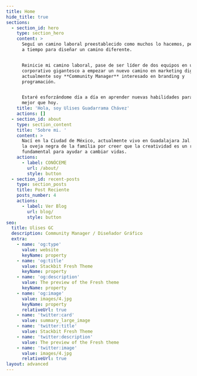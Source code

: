 ```yaml
---
title: Home
hide_title: true
sections:
  - section_id: hero
    type: section_hero
    content: >
      Seguí un camino laboral preestablecido como muchos lo hacemos, pero escapé
      a tiempo para diseñar un camino diferente.


      Reinicie mi camino laboral, pase de ser líder de dos equipos en un
      corporativo gigantesco a empezar un nuevo camino en marketing digital,
      actualmente soy **Community Manager** interesado en branding y
      programación.


      Estaré esforzándome día a día en aprender nuevas habilidades para ser
      mejor que hoy.
    title: 'Hola, soy Ulises Guadarrama Chávez'
    actions: []
  - section_id: about
    type: section_content
    title: 'Sobre mi. '
    content: >
      Nací en la Ciudad de México, actualmente vivo en Guadalajara Jal.  He sido
      la oveja negra de la familia por creer que la creatividad es un recurso
      fundamental para ayudar a cambiar vidas.
    actions:
      - label: CONÓCEME
        url: /about/
        style: button
  - section_id: recent-posts
    type: section_posts
    title: Post Reciente
    posts_number: 4
    actions:
      - label: Ver Blog
        url: blog/
        style: button
seo:
  title: Ulises GC
  description: Community Manager / Diseñador Gráfico
  extra:
    - name: 'og:type'
      value: website
      keyName: property
    - name: 'og:title'
      value: Stackbit Fresh Theme
      keyName: property
    - name: 'og:description'
      value: The preview of the Fresh theme
      keyName: property
    - name: 'og:image'
      value: images/4.jpg
      keyName: property
      relativeUrl: true
    - name: 'twitter:card'
      value: summary_large_image
    - name: 'twitter:title'
      value: Stackbit Fresh Theme
    - name: 'twitter:description'
      value: The preview of the Fresh theme
    - name: 'twitter:image'
      value: images/4.jpg
      relativeUrl: true
layout: advanced
---
```

